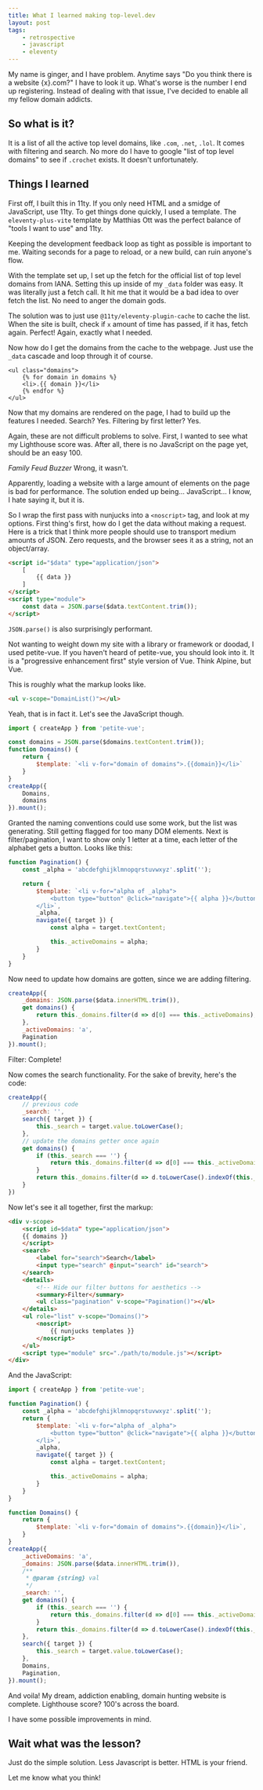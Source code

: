 ```yaml
---
title: What I learned making top-level.dev
layout: post
tags:
    - retrospective
    - javascript
    - eleventy
---
```


My name is ginger, and I have problem. Anytime says "Do you think there is a website {x}.com?" I have to look it up. What's worse is the number I end up registering. Instead of dealing with that issue, I've decided to enable all my fellow domain addicts.

## So what is it?

It is a list of all the active top level domains, like `.com`, `.net`, `.lol`. It comes with filtering and search. No more do I have to google "list of top level domains" to see if `.crochet` exists. It doesn't unfortunately.

## Things I learned

First off, I built this in 11ty. If you only need HTML and a smidge of JavaScript, use 11ty. To get things done quickly, I used a template. The `eleventy-plus-vite` template by Matthias Ott was the perfect balance of "tools I want to use" and 11ty.

Keeping the development feedback loop as tight as possible is important to me. Waiting seconds for a page to reload, or a new build, can ruin anyone's flow.

With the template set up, I set up the fetch for the official list of top level domains from IANA. Setting this up inside of my `_data` folder was easy. It was literally just a fetch call. It hit me that it would be a bad idea to over fetch the list. No need to anger the domain gods.

The solution was to just use `@11ty/eleventy-plugin-cache` to cache the list. When the site is built, check if `x` amount of time has passed, if it has, fetch again. Perfect! Again, exactly what I needed.

Now how do I get the domains from the cache to the webpage. Just use the `_data` cascade and loop through it of course.

```njk
<ul class="domains">
    {% for domain in domains %}
    <li>.{{ domain }}</li>
    {% endfor %}
</ul>
```

Now that my domains are rendered on the page, I had to build up the features I needed. Search? Yes. Filtering by first letter? Yes.

Again, these are not difficult problems to solve. First, I wanted to see what my Lighthouse score was. After all, there is no JavaScript on the page yet, should be an easy 100.

*Family Feud Buzzer* Wrong, it wasn't.

Apparently, loading a website with a large amount of elements on the page is bad for performance. The solution ended up being... JavaScript... I know, I hate saying it, but it is.

So I wrap the first pass with nunjucks into a `<noscript>` tag, and look at my options. First thing's first, how do I get the data without making a request. Here is a trick that I think more people should use to transport medium amounts of JSON. Zero requests, and the browser sees it as a string, not an object/array.

```html
<script id="$data" type="application/json">
    [
        {{ data }}
    ]
</script>
<script type="module">
    const data = JSON.parse($data.textContent.trim());
</script>
```

`JSON.parse()` is also surprisingly performant.

Not wanting to weight down my site with a library or framework or doodad, I used petite-vue. If you haven't heard of petite-vue, you should look into it. It is a "progressive enhancement first" style version of Vue. Think Alpine, but Vue.

This is roughly what the markup looks like.

```html
<ul v-scope="DomainList()"></ul>
```

Yeah, that is in fact it. Let's see the JavaScript though.

```js
import { createApp } from 'petite-vue';

const domains = JSON.parse($domains.textContent.trim());
function Domains() {
    return {
        $template: `<li v-for="domain of domains">.{{domain}}</li>`
    }
}
createApp({
    Domains,
    domains
}).mount();
```

Granted the naming conventions could use some work, but the list was generating. Still getting flagged for too many DOM elements. Next is filter/pagination, I want to show only 1 letter at a time, each letter of the alphabet gets a button. Looks like this:

```js
function Pagination() {
    const _alpha = 'abcdefghijklmnopqrstuvwxyz'.split('');

    return {
        $template: `<li v-for="alpha of _alpha">
            <button type="button" @click="navigate">{{ alpha }}</button>
        </li>`,
        _alpha,
        navigate({ target }) {
            const alpha = target.textContent;

            this._activeDomains = alpha;
        }
    }
}
```

Now need to update how domains are gotten, since we are adding filtering.

```js
createApp({
    _domains: JSON.parse($data.innerHTML.trim()),
    get domains() {
        return this._domains.filter(d => d[0] === this._activeDomains);
    },
    _activeDomains: 'a',
    Pagination
}).mount();
```

Filter: Complete!

Now comes the search functionality. For the sake of brevity, here's the code:

```js
createApp({
    // previous code
    _search: '',
    search({ target }) {
        this._search = target.value.toLowerCase();
    },
    // update the domains getter once again
    get domains() {
        if (this._search === '') {
            return this._domains.filter(d => d[0] === this._activeDomains);
        }
        return this._domains.filter(d => d.toLowerCase().indexOf(this._search) > -1);
    }
})
```

Now let's see it all together, first the markup:

```html
<div v-scope>
    <script id=$data" type="application/json">
    {{ domains }}
    </script>
    <search>
        <label for="search">Search</label>
        <input type="search" @input="search" id="search">
    </search>
    <details>
        <!-- Hide our filter buttons for aesthetics -->
        <summary>Filter</summary>
        <ul class="pagination" v-scope="Pagination()"></ul>
    </details>
    <ul role="list" v-scope="Domains()">
        <noscript>
            {{ nunjucks templates }}
        </noscript>
    </ul>
    <script type="module" src="./path/to/module.js"></script>
</div>
```

And the JavaScript:

```js
import { createApp } from 'petite-vue';

function Pagination() {
    const _alpha = 'abcdefghijklmnopqrstuvwxyz'.split('');
    return {
        $template: `<li v-for="alpha of _alpha">
            <button type="button" @click="navigate">{{ alpha }}</button>
        </li>`,
        _alpha,
        navigate({ target }) {
            const alpha = target.textContent;

            this._activeDomains = alpha;
        }
    }
}

function Domains() {
    return {
        $template: `<li v-for="domain of domains">.{{domain}}</li>`,
    }
}
createApp({
    _activeDomains: 'a',
    _domains: JSON.parse($data.innerHTML.trim()),
    /**
     * @param {string} val
     */
    _search: '',
    get domains() {
        if (this._search === '') {
            return this._domains.filter(d => d[0] === this._activeDomains);
        }
        return this._domains.filter(d => d.toLowerCase().indexOf(this._search) > -1);
    },
    search({ target }) {
        this._search = target.value.toLowerCase();
    },
    Domains,
    Pagination,
}).mount();
```

And voila! My dream, addiction enabling, domain hunting website is complete. Lighthouse score? 100's across the board.

I have some possible improvements in mind. 

## Wait what was the lesson?

Just do the simple solution. Less Javascript is better. HTML is your friend. 

Let me know what you think!